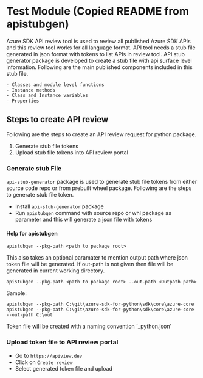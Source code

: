 # Test Module (Copied README from apistubgen)

Azure SDK API review tool is used to review all published Azure SDK APIs and this review tool works for all language format. API tool needs a stub file generated in json format with tokens to list APIs in review tool. API stub generator package is developed to create a stub file with api surface level information. Following are the main published components included in this stub file.

    - Classes and module level functions
    - Instance methods
    - Class and Instance variables
    - Properties


## Steps to create API review
Following are the steps to create an API review request for python package.
1. Generate stub file tokens
2. Upload stub file tokens into API review portal

### Generate stub File
`api-stub-generator` package is used to generate stub file tokens from either source code repo or from prebuilt wheel package. Following are the steps to generate stub file token.

- Install `api-stub-generator` package
- Run `apistubgen` command with source repo or whl package as parameter and this will generate a json file with tokens

#### Help for apistubgen
```
apistubgen --pkg-path <path to package root>
```

This also takes an optional paramater to mention output path where json token file will be generated. If out-path is not given then file will be generated in current working directory.

```
apistubgen --pkg-path <path to package root> --out-path <Outpath path>
```

Sample:
```
apistubgen --pkg-path C:\git\azure-sdk-for-python\sdk\core\azure-core
apistubgen --pkg-path C:\git\azure-sdk-for-python\sdk\core\azure-core --out-path C:\out
```

Token file will be created with a naming convention `<package-name>_python.json'


### Upload token file to API review portal
- Go to ``https://apiview.dev``
- Click on `Create review`
- Select generated token file and upload




